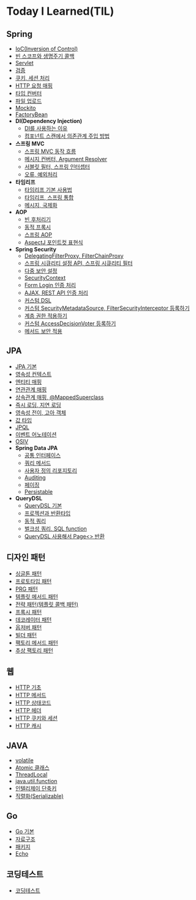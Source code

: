 # Today I Learned(TIL)
## Spring
* [IoC(Inversion of Control)](spring/IoC(Inversion%20of%20Control).md)
* [빈 스코프와 생명주기 콜백](spring/bean-scope.md)
* [Servlet](spring/servlet.md)
* [검증](spring/validation.md)
* [쿠키, 세션 처리](spring/spring-cookie-session.md)
* [HTTP 요청 매핑](spring/http-request-mapping.md)
* [타입 컨버터](spring/type-converter.md)
* [파일 업로드](spring/file-upload.md)
* [Mockito](spring/mockito.md)
* [FactoryBean](spring/FactoryBean.md)
* __DI(Dependency Injection)__
    + [DI를 사용하는 이유](spring/DI(Dependency%20Injection).md)
    + [컴포넌트 스캔에서 의존관계 주입 방법](spring/component_scan.md)
* __스프링 MVC__
  + [스프링 MVC 동작 흐름](spring/spring-mvc-flow.md)
  + [메시지 컨버터, Argument Resolver](spring/message-converter.md)
  + [서블릿 필터, 스프링 인터셉터](spring/filter-interceptor.md)
  + [오류, 예외처리](spring/spring-exception.md)
* __타임리프__
  + [타임리프 기본 사용법](spring/thymeleaf-uses.md)
  + [타임리프, 스프링 통합](spring/thymeleaf-spring-integration.md)
  + [메시지, 국제화](spring/messages.md)
* __AOP__
  + [빈 후처리기](spring/bean-postprocessor.md)
  + [동적 프록시](spring/dynamic-proxy.md)
  + [스프링 AOP](spring/spring-aop.md)
  + [AspectJ 포인트컷 표현식](spring/aspecj.md)
* __Spring Security__
  + [DelegatingFilterProxy, FilterChainProxy](spring/DelegatingFilterProxy.md)
  + [스프링 시큐리티 설정 API, 스프링 시큐리티 필터](spring/spring-security-filter.md)
  + [다중 보안 설정](spring/multi-config.md)
  + [SecurityContext](spring/SecurityContext.md)
  + [Form Login 인증 처리](spring/form-login.md)
  + [AJAX, REST API 인증 처리](spring/ajax-login.md)
  + [커스텀 DSL](spring/custom-dsl.md)
  + [커스텀 SecurityMetadataSource, FilterSecurityInterceptor 등록하기](spring/FilterSecurityInterceptor.md)
  + [계층 권한 적용하기](spring/role-hierarchy.md)
  + [커스텀 AccessDecisionVoter 등록하기](spring/AccessDecisionVoter.md)
  + [메서드 보안 적용](spring/method-security.md)
## JPA
* [JPA 기본](jpa/jpa-base.md)
* [영속성 컨텍스트](jpa/persistence-context.md)
* [엔티티 매핑](jpa/entity-mapping.md)
* [연관관계 매핑](jpa/relationship-mapping.md)
* [상속관계 매핑, @MappedSuperclass](jpa/inheritance-mapping.md)
* [즉시 로딩, 지연 로딩](jpa/lazy-loading.md)
* [영속성 전이, 고아 객체](jpa/cascade.md)
* [값 타입](jpa/value-type.md)
* [JPQL](jpa/jpql.md)
* [이벤트 어노테이션](jpa/event-annotation.md)
* [OSIV](jpa/osiv.md)
* __Spring Data JPA__
  + [공통 인터페이스](jpa/common_jpa_interface.md)
  + [쿼리 메서드](jpa/query-mothod.md)
  + [사용자 정의 리포지토리](jpa/custom-repository.md)
  + [Auditing](jpa/auditing.md)
  + [페이징](jpa/paging.md)
  + [Persistable](jpa/persistable.md)
* __QueryDSL__
  + [QueryDSL 기본](jpa/querydsl-basic.md)
  + [프로젝션과 반환타입](jpa/projection.md)
  + [동적 쿼리](jpa/dynamic-query.md)
  + [벌크성 쿼리, SQL function](jpa/bulk-query.md)
  + [QueryDSL 사용해서 Page<> 반환](jpa/Querydsl-Page.md)
## 디자인 패턴
* [싱글톤 패턴](design%20pattern/singleton-pattern.md)
* [프로토타입 패턴](design%20pattern/prototype-pattern.md)
* [PRG 패턴](design%20pattern/prg-pattern.md)
* [템플릿 메서드 패턴](design%20pattern/template-method.md)
* [전략 패턴(템플릿 콜백 패턴)](design%20pattern/strategy.md)
* [프록시 패턴](design%20pattern/proxy-pattern.md)
* [데코레이터 패턴](design%20pattern/decorator-pattern.md)
* [옵저버 패턴](design%20pattern/observer-pattern.md)
* [빌더 패턴](design%20pattern/builder-pattern.md)
* [팩토리 메서드 패턴](design%20pattern/factory-method.md)
* [추상 팩토리 패턴](design%20pattern/abstract-factory.md)
## 웹
* [HTTP 기초](web/http.md)
* [HTTP 메서드](web/httpMethod.md)
* [HTTP 상태코드](web/httpStatusCode.md)
* [HTTP 헤더](web/httpHeader.md)
* [HTTP 쿠키와 세션](web/cookie_session.md)
* [HTTP 캐시](web/cache.md)
## JAVA
* [volatile](java/volatile.md)
* [Atomic 클래스](java/atomic.md)
* [ThreadLocal](java/threadlocal.md)
* [java.util.function](java/function.md)
* [인텔리제이 단축키](java/intelliJ.md)
* [직렬화(Serializable)](java/Serializable.md)
## Go
* [Go 기본](Go/basic.md)
* [자료구조](go/data-structure.md)
* [패키지](Go/package.md)
* [Echo](Go/echo.md)
## 코딩테스트
* [코딩테스트](coding-test/coding-test.md)
